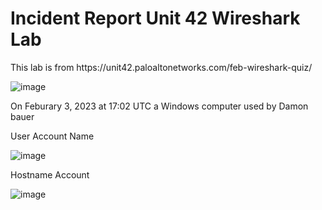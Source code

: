 <h1> Incident Report Unit 42 Wireshark Lab </h1>
This lab is from https://unit42.paloaltonetworks.com/feb-wireshark-quiz/

![image](https://github.com/Ganburu/Cybersecurity-Portfolio/assets/162606791/7a4b22a2-c454-4554-8cd5-0e1933f23565)

On Feburary 3, 2023 at 17:02 UTC a Windows computer used by Damon bauer




User Account Name 

![image](https://github.com/Ganburu/Cybersecurity-Portfolio/assets/162606791/9a7c2305-e37b-4222-bba5-93842a38b058)

Hostname Account

![image](https://github.com/Ganburu/Cybersecurity-Portfolio/assets/162606791/5ca8c0be-690b-421c-8a08-b37812846f21)


